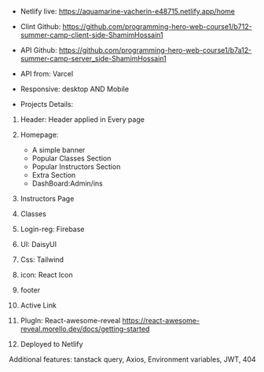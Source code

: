 
* Netlify live: https://aquamarine-vacherin-e48715.netlify.app/home
* Clint Github: https://github.com/programming-hero-web-course1/b712-summer-camp-client-side-ShamimHossain1

* API Github: https://github.com/programming-hero-web-course1/b7a12-summer-camp-server_side-ShamimHossain1
* API from: Varcel 
* Responsive: desktop AND Mobile
* Projects Details:
1. Header: Header applied in Every page
2. Homepage:
   * A simple banner
   * Popular Classes Section
   * Popular Instructors Section
   * Extra Section
   * DashBoard:Admin/ins
    
3. Instructors Page
4. Classes
5. Login-reg: Firebase
6. UI: DaisyUI
7. Css: Tailwind
8. icon: React Icon
9. footer
10. Active Link
11. PlugIn: React-awesome-reveal
https://react-awesome-reveal.morello.dev/docs/getting-started
12. Deployed to Netlify

Additional features: 
tanstack query, Axios, Environment variables, JWT, 404
